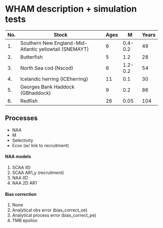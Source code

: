 # WHAM description + simulation tests

No. | Stock | Ages | M | Years 
--- | ------| ---- | --- | ---
1. | Southern New England-Mid-Atlantic yellowtail (SNEMAYT) | 6 | 0.4-0.2 | 49
2. | Butterfish | 5 | 1.2 | 28
3. | North Sea cod (Nscod) | 6 | 1.2-0.2 | 54
4. | Icelandic herring (ICEherring) | 11 | 0.1 | 30
5. | Georges Bank Haddock (GBhaddock) | 9 | 0.2 | 86
6. | Redfish | 26 | 0.05 | 104

## Processes

- NAA
- M
- Selectivity
- Ecov (w/ link to recruitment)

#### NAA models

1. SCAA IID
2. SCAA AR1_y (recruitment)
3. NAA IID
4. NAA 2D AR1

#### Bias correction

1. None
2. Analytical obs error (bias_correct_oe)
3. Analytical process error (bias_correct_pe)
4. TMB epsilon

